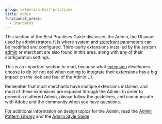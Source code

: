```yaml
---
group: extension-best-practices
title: Admin
functional_areas:
  - Standards
---
```


This section of the Best Practices Guide discusses the Admin, the UI panel used by administrators. It is where system and [storefront](https://glossary.magento.com/storefront) parameters can be modified and configured. Third-party extensions installed by the system [admin](https://glossary.magento.com/admin) or merchant are also found in this area, along with any of their configuration settings.

This is an important section to read, because what [extension](https://glossary.magento.com/extension) developers choose to do (or not do) when coding to integrate their extensions has a big impact on the look and feel of the Admin UI.

<InlineAlert variant="info" slots="text"/>

Remember that most merchants have multiple extensions installed, and most of these extensions are exposed through the Admin. In order to prevent a cluttered Admin, please follow the guidelines, and communicate with Adobe and the community when you have questions.

For additional information on design topics for the Admin, read the [Admin Pattern Library](https://devdocs.magento.com/guides/v2.4/pattern-library/bk-pattern.html) and the [Admin Style Guide](https://devdocs.magento.com/guides/v2.4/design-styleguide/bk-styleguide.html).
